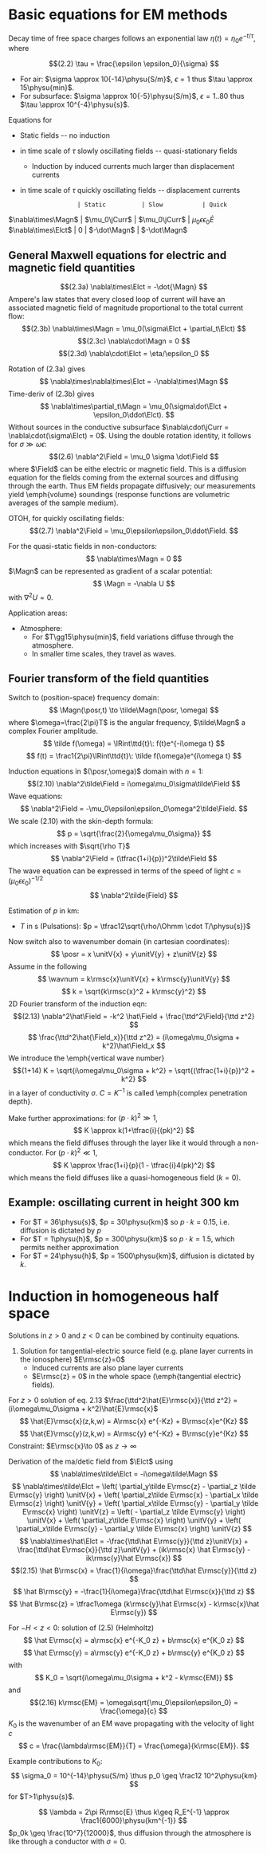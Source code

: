 

Basic equations for EM methods
===

Decay time of free space charges follows an exponential law $\eta(t) = \eta_0 e^{-t/\tau}$, where

$$(2.2)
  \tau = \frac{\epsilon \epsilon_0}{\sigma}
$$

- For air: $\sigma \approx 10{-14}\physu{S/m}$, $\epsilon=1$ thus $\tau \approx 15\physu{min}$.
- For subsurface: $\sigma \approx 10{-5}\physu{S/m}$, $\epsilon=1..80$ thus $\tau \approx 10^{-4}\physu{s}$.

Equations for
- Static fields -- no induction
- in time scale of $\tau$ slowly oscillating fields -- quasi-stationary fields
    - Induction by induced currents much larger than displacement currents
- in time scale of $\tau$ quickly oscillating fields -- displacement currents

                      | Static          | Slow           | Quick
$\nabla\times\Magn$   | $\mu_0\jCurr$   | $\mu_0\jCurr$  | $\mu_0\epsilon\epsilon_0\dot E$
$\nabla\times\Elct$   | $0$             | $-\dot\Magn$   | $-\dot\Magn$


General Maxwell equations for electric and magnetic field quantities
---

$$(2.3a)
  \nabla\times\Elct  = -\dot{\Magn}
$$
Ampere's law states that every closed loop of current will have an associated magnetic
field of magnitude proportional to the total current flow:
$$(2.3b)
  \nabla\times\Magn  = \mu_0(\sigma\Elct + \partial_t\Elct)
$$
$$(2.3c)
  \nabla\cdot\Magn   = 0
$$
$$(2.3d)
  \nabla\cdot\Elct   = \eta/\epsilon_0
$$

Rotation of (2.3a) gives
$$
  \nabla\times\nabla\times\Elct = -\nabla\times\Magn
$$
Time-deriv of (2.3b) gives
$$
  \nabla\times\partial_t\Magn = \mu_0(\sigma\dot\Elct + \epsilon_0\ddot\Elct).
$$
Without sources in the conductive subsurface $\nabla\cdot\jCurr = \nabla\cdot(\sigma\Elct) = 0$.
Using the double rotation identity, it follows for $\sigma\gg\omega\epsilon$:
$$(2.6)
  \nabla^2\Field = \mu_0 \sigma \dot\Field
$$
where $\Field$ can be eithe electric or magnetic field.
This is a diffusion equation for the fields coming from
the external sources and diffusing through the earth.
Thus EM fields propagate diffusively; our measurements yield \emph{volume} soundings
(response functions are volumetric averages of the sample medium).

OTOH, for quickly oscillating fields:
$$(2.7)
  \nabla^2\Field = \mu_0\epsilon\epsilon_0\ddot\Field.
$$

For the quasi-static fields in non-conductors:
$$
  \nabla\times\Magn = 0
$$
$\Magn$ can be represented as gradient of a scalar potential:
$$
  \Magn = -\nabla U
$$
with $\nabla^2 U = 0$.

Application areas:

- Atmosphere:
    - For $T\gg15\physu{min}$, field variations diffuse through the atmosphere.
    - In smaller time scales, they travel as waves.
    

Fourier transform of the field quantities
---

Switch to (position-space) frequency domain:
$$
  \Magn(\posr,t) \to \tilde\Magn(\posr, \omega)
$$
where $\omega=\frac{2\pi}T$ is the angular frequency, $\tilde\Magn$ a complex Fourier amplitude.
$$
  \tilde f(\omega) = \IRint\ttd{t}\: f(t)e^{-i\omega t}
$$
$$
  f(t) = \frac1{2\pi}\IRint\ttd{t}\: \tilde f(\omega)e^{i\omega t}
$$

Induction equations in $(\posr,\omega)$ domain with $n=1$:
$$(2.10)
  \nabla^2\tilde\Field = i\omega\mu_0\sigma\tilde\Field
$$
Wave equations:
$$
  \nabla^2\Field = -\mu_0\epsilon\epsilon_0\omega^2\tilde\Field.
$$
We scale (2.10) with the skin-depth formula:
$$
  p = \sqrt{\frac{2}{\omega\mu_0\sigma}}
$$
which increases with $\sqrt{\rho T}$
$$
  \nabla^2\Field = (\tfrac{1+i}{p})^2\tilde\Field
$$
The wave equation can be expressed in terms of the speed of light $c = (\mu_0\epsilon\epsilon_0)^{-1/2}$
$$
  \nabla^2\tilde{Field}
$$

Estimation of $p$ in km:
- $T$ in s (Pulsations): $p = \tfrac12\sqrt{\rho/\Ohmm \cdot T/\physu{s}}$


Now switch also to wavenumber domain (in cartesian coordinates):
$$
  \posr = x \unitV{x} + y\unitV{y} + z\unitV{z}
$$
Assume in the following
$$
  \wavnum = k\rmsc{x}\unitV{x} + k\rmsc{y}\unitV{y}
$$
$$
  k = \sqrt{k\rmsc{x}^2 + k\rmsc{y}^2}
$$
2D Fourier transform of the induction eqn:
$$(2.13)
  \nabla^2\hat\Field = -k^2 \hat\Field + \frac{\ttd^2\Field}{\ttd z^2}
$$
$$
  \frac{\ttd^2\hat{\Field_x}}{\ttd z^2} = (i\omega\mu_0\sigma + k^2)\hat\Field_x
$$
We introduce the \emph{vertical wave number}
$$(1+14)
  K = \sqrt{i\omega\mu_0\sigma + k^2} = \sqrt{(\tfrac{1+i}{p})^2 + k^2}
$$
in a layer of conductivity $\sigma$. $C = K^{-1}$ is called \emph{complex penetration depth}.

Make further approximations: for $(p\cdot k)^2 \gg 1$,
$$
  K \approx k(1+\tfrac{i}{(pk)^2}
$$
which means the field diffuses through the layer like it would through a non-conductor.
For $(p\cdot k)^2 \ll 1$,
$$
  K \approx \frac{1+i}{p}(1 - \tfrac{i}4(pk)^2)
$$
which means the field diffuses like a quasi-homogeneous field ($k=0$).

Example: oscillating current in height 300 km
---

- For $T = 36\physu{s}$, $p = 30\physu{km}$ so $p\cdot k = 0.15$, i.e. diffusion is dictated by $p$
- For $T = 1\physu{h}$, $p = 300\physu{km}$ so $p\cdot k = 1.5$, which permits neither approximation
- For $T = 24\physu{h}$, $p = 1500\physu{km}$, diffusion is dictated by $k$.



Induction in homogeneous half space
===

Solutions in $z>0$ and $z<0$ can be combined by continuity equations.

1. Solution for tangential-electric source field (e.g. plane layer currents in the ionosphere) $E\rmsc{z}=0$
    - Induced currents are also plane layer currents
    - $E\rmsc{z} = 0$ in the whole space (\emph{tangential electric} fields).

For $z>0$ solution of eq. 2.13 $\frac{\ttd^2\hat{E}\rmsc{x}}{\ttd z^2} = (i\omega\mu_0\sigma + k^2)\hat{E}\rmsc{x}$
$$
  \hat{E}\rmsc{x}(z,k,w) = A\rmsc{x} e^{-Kz} + B\rmsc{x}e^{Kz}
$$
$$
  \hat{E}\rmsc{y}(z,k,w) = A\rmsc{y} e^{-Kz} + B\rmsc{y}e^{Kz}
$$
Constraint: $E\rmsc{x}\to 0$ as $z \to\infty$

Derivation of the ma/detic field from $\Elct$ using
$$
  \nabla\times\tilde\Elct = -i\omega\tilde\Magn
$$
$$
  \nabla\times\tilde\Elct
    = \left( \partial_y\tilde E\rmsc{z} - \partial_z \tilde E\rmsc{y} \right) \unitV{x}
    + \left( \partial_z\tilde E\rmsc{x} - \partial_x \tilde E\rmsc{z} \right) \unitV{y}
    + \left( \partial_x\tilde E\rmsc{y} - \partial_y \tilde E\rmsc{x} \right) \unitV{z}
    = \left( - \partial_z \tilde E\rmsc{y} \right) \unitV{x}
    + \left( \partial_z\tilde E\rmsc{x}  \right) \unitV{y}
    + \left( \partial_x\tilde E\rmsc{y} - \partial_y \tilde E\rmsc{x} \right) \unitV{z}
$$
$$
  \nabla\times\hat\Elct
     = -\frac{\ttd\hat E\rmsc{y}}{\ttd z}\unitV{x}
       + \frac{\ttd\hat E\rmsc{x}}{\ttd z}\unitV{y}
       + (ik\rmsc{x} \hat E\rmsc{y} - ik\rmsc{y}\hat E\rmsc{x})
$$
$$(2.15)
  \hat B\rmsc{x} = \frac{1}{i\omega}\frac{\ttd\hat E\rmsc{y}}{\ttd z}
$$
$$
  \hat B\rmsc{y} = -\frac{1}{i\omega}\frac{\ttd\hat E\rmsc{x}}{\ttd z}
$$
$$
  \hat B\rmsc{z} = \tfrac1\omega (k\rmsc{y}\hat E\rmsc{x} - k\rmsc{x}\hat E\rmsc{y})
$$

For $-H < z < 0$: solution of (2.5) (Helmholtz)
$$
  \hat E\rmsc{x} = a\rmsc{x} e^{-K_0 z} + b\rmsc{x} e^{K_0 z}
$$
$$
  \hat E\rmsc{y} = a\rmsc{y} e^{-K_0 z} + b\rmsc{y} e^{K_0 z}
$$
with
$$
  K_0 = \sqrt{i\omega\mu_0\sigma + k^2 - k\rmsc{EM}}
$$
and
$$(2.16)
  k\rmsc{EM} = \omega\sqrt{\mu_0\epsilon\epsilon_0} = \frac{\omega}{c}
$$
$K_0$ is the wavenumber of an EM wave propagating with the velocity of light $c$
$$
  c = \frac{\lambda\rmsc{EM}}{T} = \frac{\omega}{k\rmsc{EM}}.
$$

Example contributions to $K_0$:
$$
  \sigma_0 = 10^{-14}\physu{S/m} \thus p_0 \geq \frac12 10^2\physu{km}
$$
for $T>1\physu{s}$.

$$
  \lambda = 2\pi R\rmsc{E} \thus k\geq R_E^{-1} \approx \frac1{6000}\physu{km^{-1}}
$$
$p_0k \geq \frac{10^7}{12000}$, thus diffusion through the atmosphere is like through a conductor with $\sigma = 0$.

